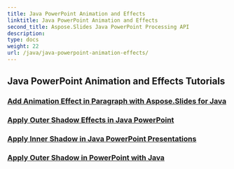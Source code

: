 ```yaml
---
title: Java PowerPoint Animation and Effects
linktitle: Java PowerPoint Animation and Effects
second_title: Aspose.Slides Java PowerPoint Processing API
description: 
type: docs
weight: 22
url: /java/java-powerpoint-animation-effects/
---
```


## Java PowerPoint Animation and Effects Tutorials
### [Add Animation Effect in Paragraph with Aspose.Slides for Java](./add-animation-effect-paragraph/)
### [Apply Outer Shadow Effects in Java PowerPoint](./apply-outer-shadow-effects-java-powerpoint/)
### [Apply Inner Shadow in Java PowerPoint Presentations](./apply-inner-shadow-java-powerpoint/)
### [Apply Outer Shadow in PowerPoint with Java](./apply-outer-shadow-powerpoint-java/)